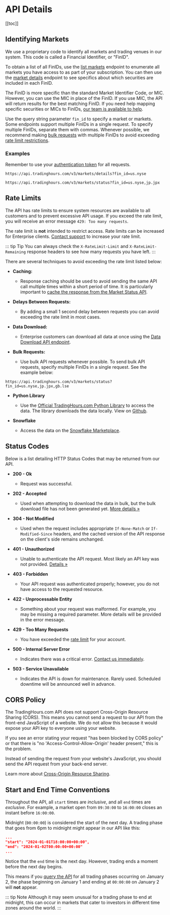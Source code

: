 # API Details

[[toc]]

## Identifying Markets

We use a proprietary code to identify all markets and trading venues in our system. This code is called a Financial Identifier, or "FinID".

To obtain a list of all FinIDs, use the [list markets](./endpoints/find-markets.md#list-all-markets) endpoint to enumerate all markets you have access to as part of your subscription. You can then use the [market details](./endpoints/market-details.md) endpoint to see specifics about which securities are included in each FinID.

The FinID is more specific than the standard Market Identifier Code, or MIC. However, you can use the MIC in place of the FinID. If you use MIC, the API will return results for the best matching FinID. If you need help mapping specific securities or MICs to FinIDs, <a href="https://www.tradinghours.com/contact" target=_blank>our team is available to help</a>.

Use the query string parameter `fin_id` to specify a market or markets. Some endpoints support multiple FinIDs in a single request.
To specify multiple FinIDs, separate them with commas.
Whenever possible, we recommend making [bulk requests](#bulk-requests) with multiple FinIDs to avoid exceeding [rate limit restrictions](#rate-limits).

### Examples
Remember to use your [authentication token](./authentication.md) for all requests.

```
https://api.tradinghours.com/v3/markets/details?fin_id=us.nyse
```

```
https://api.tradinghours.com/v3/markets/status?fin_id=us.nyse,jp.jpx
```

## Rate Limits

The API has rate limits to ensure system resources are available to all customers and to prevent excessive API usage.
If you exceed the rate limit, you will receive an error message `429: Too many requests`.

The rate limit is **not** intended to restrict access.
Rate limits can be increased for Enterprise clients. [Contact support](https://www.tradinghours.com/contact) to increase your rate limit.

::: tip Tip
You can always check the `X-RateLimit-Limit` and `X-RateLimit-Remaining` response headers to see how many requests you have left.
:::

There are several techniques to avoid exceeding the rate limit listed below:

- **Caching:**
	- Response caching should be used to avoid sending the same API call multiple times within a short period of time. It is particularly important to [cache the response from the Market Status API](./endpoints/market-status.md#caching).

- **Delays Between Requests:**
	- By adding a small 1 second delay between requests you can avoid exceeding the rate limit in most cases.

- **Data Download:**
	- Enterprise customers can download all data at once using the [Data Download API endpoint](./enterprise/download.md).

- **Bulk Requests:**
	- Use bulk API requests whenever possible. To send bulk API requests, specify multiple FinIDs in a single request. See the example below:

```
https://api.tradinghours.com/v3/markets/status?fin_id=us.nyse,jp.jpx,gb.lse
```

- **Python Library**
	- Use the [Official TradingHours.com Python Library](../python-library) to access the data. The library downloads the data locally. View on [Github](https://github.com/tradinghours/tradinghours-python).

- **Snowflake**
	- Access the data on the [Snowflake Marketplace](https://app.snowflake.com/marketplace/listing/GZTSZ1CSMLC/tradinghours-com-market-holidays-trading-hours-data).


## Status Codes

Below is a list detailing HTTP Status Codes that may be returned from our API.

- **200 - Ok**
	- Request was successful.

- **202 - Accepted**
	- Used when attempting to download the data in bulk, but the bulk download file has not been generated yet. [More details »](./enterprise/download.md#how-often-does-data-update)

- **304 - Not Modified**
	- Used when the request includes appropriate `If-None-Match` or `If-Modified-Since` headers, and the cached version of the API response on the client's side remains unchanged.

- **401 - Unauthorized**
	- Unable to authenticate the API request. Most likely an API key was not provided. [Details »](./authentication.md)

- **403 - Forbidden**
	- Your API request was authenticated properly; however, you do not have access to the requested resource.

- **422 - Unprocessable Entity**
	- Something about your request was malformed. For example, you may be missing a required parameter. More details will be provided in the error message.

- **429 - Too Many Requests**
	- You have exceeded the [rate limit](#rate-limits) for your account.

- **500 - Internal Server Error**
	- Indicates there was a critical error. [Contact us immediately](https://www.tradinghours.com/contact).

- **503 - Service Unavailable**
	- Indicates the API is down for maintenance. Rarely used. Scheduled downtime will be announced well in advance.

## CORS Policy

The TradingHours.com API does not support Cross-Origin Resource Sharing (CORS).
This means you cannot send a request to our API from the front-end JavaScript of a website.
We do not allow this because it would expose your API key to everyone using your website.

If you see an error stating your request "has been blocked by CORS policy" or that there is "no 'Access-Control-Allow-Origin' header present," this is the problem.

Instead of sending the request from your website's JavaScript, you should send the API request from your back-end server.

Learn more about <a href="https://en.wikipedia.org/wiki/Cross-origin_resource_sharing" target=_blank>Cross-Origin Resource Sharing</a>.

## Start and End Time Conventions

Throughout the API, all `start` times are _inclusive_, and all `end` times are _exclusive_. For example, a market open from `09:30:00` to `16:00:00` closes an instant before `16:00:00`.

Midnight (`00:00:00`) is considered the start of the next day. A trading phase that goes from 6pm to midnight might appear in our API like this:

```json
...
"start": "2024-01-01T18:00:00+00:00",
"end": "2024-01-02T00:00:00+00:00"
...
```

Notice that the `end` time is the next day. However, trading ends a moment before the next day begins.

This means if you [query the API](./enterprise/trading-hours.md#single-day-trading-hours-api) for all trading phases occurring on January 2, the phase beginning on January 1 and ending at `00:00:00` on January 2 will **not** appear.

::: tip Note
Although it may seem unusual for a trading phase to end at midnight, this can occur in markets that cater to investors in different time zones around the world.
:::
